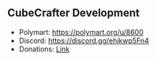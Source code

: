## CubeCrafter Development
- Polymart: https://polymart.org/u/8600
- Discord: https://discord.gg/ehjkwp5Fn4
- Donations: [Link](https://www.paypal.com/donate/?hosted_button_id=VTKRK6DZJZAQ6)
